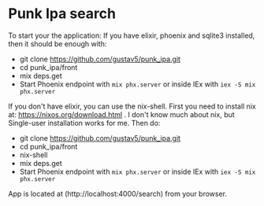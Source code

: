 # Punk Ipa search

To start your the application:
If you have elixir, phoenix and sqlite3 installed, then it should be enough with:
  * git clone https://github.com/gustav5/punk_ipa.git
  * cd punk_ipa/front 
  * mix deps.get 
  * Start Phoenix endpoint with `mix phx.server` or inside IEx with `iex -S mix phx.server`

If you don't have elixir, you can use the nix-shell. First you need to install nix at:
https://nixos.org/download.html . I don't know much about nix, but Single-user installation
works for me. Then do:
  * git clone https://github.com/gustav5/punk_ipa.git
  * cd punk_ipa/front
  * nix-shell 
  * mix deps.get 
  * Start Phoenix endpoint with `mix phx.server` or inside IEx with `iex -S mix phx.server`


App is located at (http://localhost:4000/search) from your browser.



